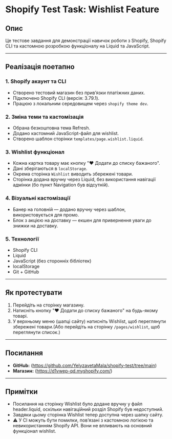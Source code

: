 # Shopify Test Task: Wishlist Feature

## Опис

Це тестове завдання для демонстрації навичок роботи з Shopify, Shopify CLI та кастомною розробкою функціоналу на Liquid та JavaScript.

---

## Реалізація поетапно

### 1. Shopify акаунт та CLI

- Створено тестовий магазин без привʼязки платіжних даних.
- Підключено Shopify CLI (версія: 3.79.1).
- Працюю з локальним середовищем через `shopify theme dev`.

### 2. Зміна теми та кастомізація

- Обрана безкоштовна тема Refresh.
- Додано кастомний JavaScript-файл для wishlist.
- Створено шаблон сторінки `templates/page.wishlist.liquid`.

### 3. Wishlist функціонал

- Кожна картка товару має кнопку "❤️ Додати до списку бажаного".
- Дані зберігаються в `localStorage`.
- Окрема сторінка `Wishlist` виводить збережені товари.
- Сторінка додана вручну через Liquid, без використання навігації адмінки (бо пункт Navigation був відсутній).

### 4. Візуальні кастомізації

- Банер на головній — додано вручну через шаблон, використовується для промо.
- Блок з акцією на доставку — екшен для привернення уваги до знижки на доставку.

### 5. Технології

- Shopify CLI
- Liquid
- JavaScript (без сторонніх бібліотек)
- localStorage
- Git + GitHub

---

## Як протестувати

1. Перейдіть на сторінку магазину.
2. Натисніть кнопку "❤️ Додати до списку бажаного" на будь-якому товарі.
3. У верхньому меню (шапці сайту) натисніть Wishlist, щоб переглянути збережені товари.(Або перейдіть на сторінку `/pages/wishlist`, щоб переглянути список.)

---

## Посилання

- **GitHub:** (https://github.com/YelyzavetaMala/shopify-test/tree/main)
- **Магазин:** (https://d1vwep-qd.myshopify.com/)

---

## Примітки

- Посилання на сторінку Wishlist було додане вручну у файл header.liquid, оскільки навігаційний розділ Shopify був недоступний.
- Завдяки цьому сторінка Wishlist тепер доступна через шапку сайту.
- ⚠ У CI можуть бути помилки, повʼязані з кастомною логікою та невикористанням Shopify API. Вони не впливають на основний функціонал wishlist.
